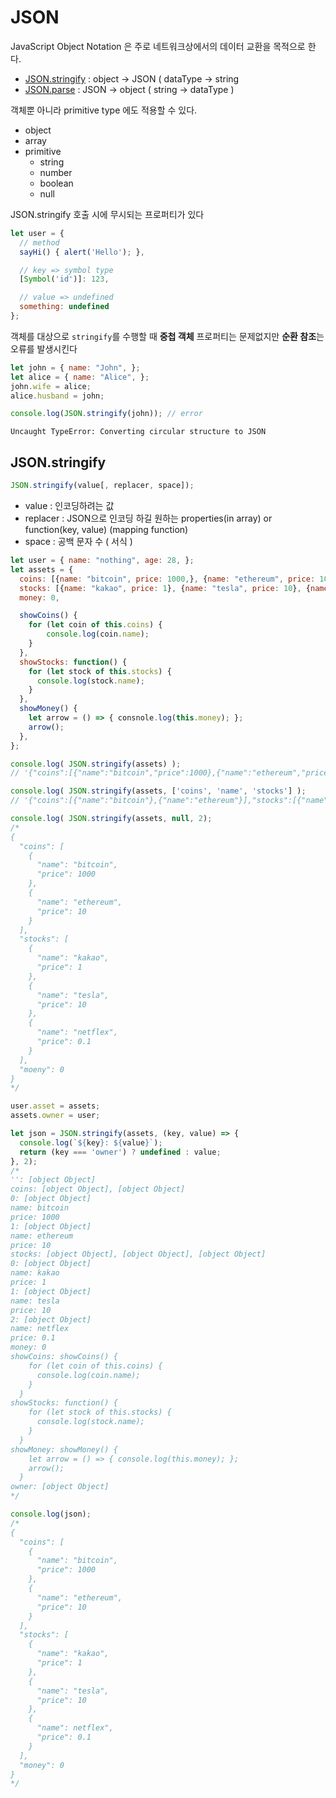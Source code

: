 # JSON
JavaScript Object Notation 은 주로 네트워크상에서의 데이터 교환을 목적으로 한다.
- [JSON.stringify](##json.stringify) : object -> JSON ( dataType -> string
- [JSON.parse](##json.parse) : JSON -> object ( string -> dataType )

객체뿐 아니라 primitive type 에도 적용할 수 있다.
- object
- array
- primitive
  - string
  - number
  - boolean
  - null

JSON.stringify 호출 시에 무시되는 프로퍼티가 있다
```js
let user = {
  // method
  sayHi() { alert('Hello'); },

  // key => symbol type
  [Symbol('id')]: 123,

  // value => undefined
  something: undefined
};
```
객체를 대상으로 `stringify`를 수행할 때 **중첩 객체** 프로퍼티는 문제없지만 **순환 참조**는 오류를 발생시킨다
```js
let john = { name: "John", };
let alice = { name: "Alice", };
john.wife = alice;
alice.husband = john;

console.log(JSON.stringify(john)); // error
```
`Uncaught TypeError: Converting circular structure to JSON`

## JSON.stringify
```js
JSON.stringify(value[, replacer, space]);
```
- value : 인코딩하려는 값
- replacer : JSON으로 인코딩 하길 원하는 properties(in array) or function(key, value) (mapping function)
- space : 공백 문자 수 ( 서식 )

```js
let user = { name: "nothing", age: 28, };
let assets = {
  coins: [{name: "bitcoin", price: 1000,}, {name: "ethereum", price: 10,}],
  stocks: [{name: "kakao", price: 1}, {name: "tesla", price: 10}, {name: "netflex", price: 0.1}],
  money: 0,

  showCoins() {
    for (let coin of this.coins) {
        console.log(coin.name);
    }
  },
  showStocks: function() {
    for (let stock of this.stocks) {
      console.log(stock.name);
    }
  },
  showMoney() {
    let arrow = () => { consnole.log(this.money); };
    arrow();
  },
};

console.log( JSON.stringify(assets) );
// '{"coins":[{"name":"bitcoin","price":1000},{"name":"ethereum","price":10}],"stocks":[{"name":"kakao","price":1},{"name":"tesla","price":10},{"name":"netflex","price":0.1}],"money":0}'

console.log( JSON.stringify(assets, ['coins', 'name', 'stocks'] );
// '{"coins":[{"name":"bitcoin"},{"name":"ethereum"}],"stocks":[{"name":"kakao"},{"name":"tesla"},{"name":"netflex"}]}'

console.log( JSON.stringify(assets, null, 2);
/*
{
  "coins": [
    {
      "name": "bitcoin",
      "price": 1000
    },
    {
      "name": "ethereum",
      "price": 10
    }
  ],
  "stocks": [
    {
      "name": "kakao",
      "price": 1
    },
    {
      "name": "tesla",
      "price": 10
    },
    {
      "name": "netflex",
      "price": 0.1
    }
  ],
  "moeny": 0
}
*/

user.asset = assets;
assets.owner = user;

let json = JSON.stringify(assets, (key, value) => {
  console.log(`${key}: ${value}`);
  return (key === 'owner') ? undefined : value;
}, 2);
/*
'': [object Object]
coins: [object Object], [object Object]
0: [object Object]
name: bitcoin
price: 1000
1: [object Object]
name: ethereum
price: 10
stocks: [object Object], [object Object], [object Object]
0: [object Object]
name: kakao
price: 1
1: [object Object]
name: tesla
price: 10
2: [object Object]
name: netflex
price: 0.1
money: 0
showCoins: showCoins() {
    for (let coin of this.coins) {
      console.log(coin.name);
    }
  }
showStocks: function() {
    for (let stock of this.stocks) {
      console.log(stock.name);
    }
  }
showMoney: showMoney() {
    let arrow = () => { console.log(this.money); };
    arrow();
  }
owner: [object Object]
*/

console.log(json);
/*
{
  "coins": [
    {
      "name": "bitcoin",
      "price": 1000
    },
    {
      "name": "ethereum",
      "price": 10
    }
  ],
  "stocks": [
    {
      "name": "kakao",
      "price": 1
    },
    {
      "name": "tesla",
      "price": 10
    },
    {
      "name": netflex",
      "price": 0.1
    }
  ],
  "money": 0
}
*/

```
